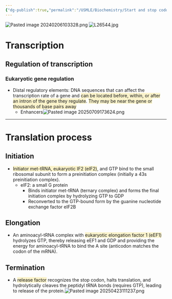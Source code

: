 ```yaml
---
{"dg-publish":true,"permalink":"/USMLE/Biochemistry/Start and stop codons/"}
---
```


![Pasted image 20240206103328.png](/img/user/appendix/Pasted%20image%2020240206103328.png)
![L26544.jpg](/img/user/appendix/L26544.jpg)
# Transcription
## Regulation of transcription
### Eukaryotic gene regulation
- Distal regulatory elements: DNA sequences that can affect the transcription rate of a gene and <span style="background:rgba(240, 200, 0, 0.2)">can be located before, within, or after an intron of the gene they regulate</span>. <span style="background:rgba(240, 200, 0, 0.2)">They may be near the gene or thousands of base pairs away</span>
	- Enhancers![Pasted image 20250709173624.png](/img/user/appendix/Pasted%20image%2020250709173624.png)

---

# Translation process
## Initiation
- <span style="background:rgba(240, 200, 0, 0.2)">Initiator met-tRNA, eukaryotic IF2 (eIF2)</span>, and GTP bind to the small ribosomal subunit to form a preinitiation complex (initially a 43s preinitiation complex). 
	- eIF2: a small G protein 
		- Binds initiator met-tRNA (ternary complex) and forms the final initiation complex by hydrolyzing GTP to GDP
		- Reconverted to the GTP-bound form by the guanine nucleotide exchange factor eIF2B
## Elongation
- An aminoacyl-tRNA complex with <span style="background:rgba(240, 200, 0, 0.2)">eukaryotic elongation factor 1 (eEF1)</span> hydrolyzes GTP, thereby releasing eEF1 and GDP and providing the energy for aminoacyl-tRNA to bind the A site (anticodon matches the codon of the mRNA).
## Termination
- A <span style="background:rgba(240, 200, 0, 0.2)">release factor</span> recognizes the stop codon, halts translation, and hydrolytically cleaves the peptidyl tRNA bonds (requires GTP), leading to release of the protein.![Pasted image 20250423111237.png](/img/user/appendix/Pasted%20image%2020250423111237.png)